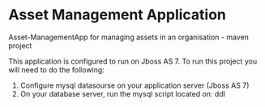 # Asset Management Application
Asset-ManagementApp for managing assets in an organisation - maven project

This application is configured to run on Jboss AS 7. To run this project you will need to do the following:
   1. Configure mysql datasourse on your application server (Jboss AS 7)
   2. On your database server, run the mysql script located on: ddl
